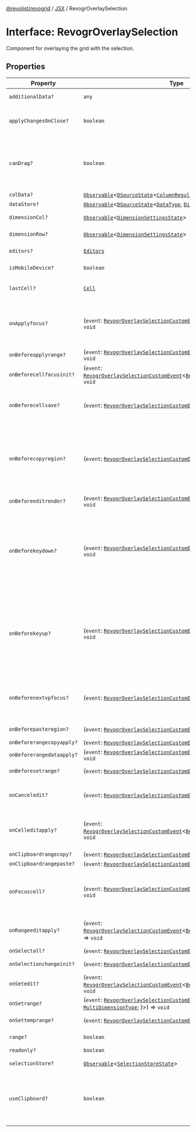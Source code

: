 [@revolist/revogrid](README.md) / [JSX](Namespace.JSX.md) / RevogrOverlaySelection

# Interface: RevogrOverlaySelection

Component for overlaying the grid with the selection.

## Properties

| Property | Type | Description | Defined in |
| ------ | ------ | ------ | ------ |
| `additionalData?` | `any` | Additional data to pass to renderer. | [src/components.d.ts:1867](https://github.com/revolist/revogrid/blob/169fb7626f86c9813d59597eddde6f6dd50e49a6/src/components.d.ts#L1867) |
| `applyChangesOnClose?` | `boolean` | If true applys changes when cell closes if not Escape. | [src/components.d.ts:1871](https://github.com/revolist/revogrid/blob/169fb7626f86c9813d59597eddde6f6dd50e49a6/src/components.d.ts#L1871) |
| `canDrag?` | `boolean` | Enable revogr-order-editor component (read more in revogr-order-editor component). Allows D&D. | [src/components.d.ts:1875](https://github.com/revolist/revogrid/blob/169fb7626f86c9813d59597eddde6f6dd50e49a6/src/components.d.ts#L1875) |
| `colData?` | [`Observable`](TypeAlias.Observable.md)\<[`DSourceState`](TypeAlias.DSourceState.md)\<[`ColumnRegular`](Interface.ColumnRegular.md), [`DimensionCols`](TypeAlias.DimensionCols.md)\>\> | Column data store. | [src/components.d.ts:1879](https://github.com/revolist/revogrid/blob/169fb7626f86c9813d59597eddde6f6dd50e49a6/src/components.d.ts#L1879) |
| `dataStore?` | [`Observable`](TypeAlias.Observable.md)\<[`DSourceState`](TypeAlias.DSourceState.md)\<[`DataType`](TypeAlias.DataType.md), [`DimensionRows`](TypeAlias.DimensionRows.md)\>\> | Row data store. | [src/components.d.ts:1883](https://github.com/revolist/revogrid/blob/169fb7626f86c9813d59597eddde6f6dd50e49a6/src/components.d.ts#L1883) |
| `dimensionCol?` | [`Observable`](TypeAlias.Observable.md)\<[`DimensionSettingsState`](Interface.DimensionSettingsState.md)\> | Dimension settings X. | [src/components.d.ts:1887](https://github.com/revolist/revogrid/blob/169fb7626f86c9813d59597eddde6f6dd50e49a6/src/components.d.ts#L1887) |
| `dimensionRow?` | [`Observable`](TypeAlias.Observable.md)\<[`DimensionSettingsState`](Interface.DimensionSettingsState.md)\> | Dimension settings Y. | [src/components.d.ts:1891](https://github.com/revolist/revogrid/blob/169fb7626f86c9813d59597eddde6f6dd50e49a6/src/components.d.ts#L1891) |
| `editors?` | [`Editors`](TypeAlias.Editors.md) | Custom editors register. | [src/components.d.ts:1895](https://github.com/revolist/revogrid/blob/169fb7626f86c9813d59597eddde6f6dd50e49a6/src/components.d.ts#L1895) |
| `isMobileDevice?` | `boolean` | Is mobile view mode. | [src/components.d.ts:1899](https://github.com/revolist/revogrid/blob/169fb7626f86c9813d59597eddde6f6dd50e49a6/src/components.d.ts#L1899) |
| `lastCell?` | [`Cell`](Interface.Cell.md) | Last real coordinates positions + 1. | [src/components.d.ts:1903](https://github.com/revolist/revogrid/blob/169fb7626f86c9813d59597eddde6f6dd50e49a6/src/components.d.ts#L1903) |
| `onApplyfocus?` | (`event`: [`RevogrOverlaySelectionCustomEvent`](Interface.RevogrOverlaySelectionCustomEvent.md)\<[`FocusRenderEvent`](Interface.FocusRenderEvent.md)\>) => `void` | Before cell get focused. To prevent the default behavior of applying the edit data, you can call `e.preventDefault()`. | [src/components.d.ts:1907](https://github.com/revolist/revogrid/blob/169fb7626f86c9813d59597eddde6f6dd50e49a6/src/components.d.ts#L1907) |
| `onBeforeapplyrange?` | (`event`: [`RevogrOverlaySelectionCustomEvent`](Interface.RevogrOverlaySelectionCustomEvent.md)\<[`FocusRenderEvent`](Interface.FocusRenderEvent.md)\>) => `void` | Before range applied. | [src/components.d.ts:1911](https://github.com/revolist/revogrid/blob/169fb7626f86c9813d59597eddde6f6dd50e49a6/src/components.d.ts#L1911) |
| `onBeforecellfocusinit?` | (`event`: [`RevogrOverlaySelectionCustomEvent`](Interface.RevogrOverlaySelectionCustomEvent.md)\<[`BeforeSaveDataDetails`](TypeAlias.BeforeSaveDataDetails.md)\>) => `void` | Before cell focus. | [src/components.d.ts:1915](https://github.com/revolist/revogrid/blob/169fb7626f86c9813d59597eddde6f6dd50e49a6/src/components.d.ts#L1915) |
| `onBeforecellsave?` | (`event`: [`RevogrOverlaySelectionCustomEvent`](Interface.RevogrOverlaySelectionCustomEvent.md)\<`any`\>) => `void` | Runs before cell save. Can be used to override or cancel original save. | [src/components.d.ts:1919](https://github.com/revolist/revogrid/blob/169fb7626f86c9813d59597eddde6f6dd50e49a6/src/components.d.ts#L1919) |
| `onBeforecopyregion?` | (`event`: [`RevogrOverlaySelectionCustomEvent`](Interface.RevogrOverlaySelectionCustomEvent.md)\<`any`\>) => `void` | Before clipboard copy happened. Validate data before copy. To prevent the default behavior of editing data and use your own implementation, call `e.preventDefault()`. | [src/components.d.ts:1923](https://github.com/revolist/revogrid/blob/169fb7626f86c9813d59597eddde6f6dd50e49a6/src/components.d.ts#L1923) |
| `onBeforeeditrender?` | (`event`: [`RevogrOverlaySelectionCustomEvent`](Interface.RevogrOverlaySelectionCustomEvent.md)\<[`FocusRenderEvent`](Interface.FocusRenderEvent.md)\>) => `void` | Before editor render. | [src/components.d.ts:1927](https://github.com/revolist/revogrid/blob/169fb7626f86c9813d59597eddde6f6dd50e49a6/src/components.d.ts#L1927) |
| `onBeforekeydown?` | (`event`: [`RevogrOverlaySelectionCustomEvent`](Interface.RevogrOverlaySelectionCustomEvent.md)\<`KeyboardEvent`\>) => `void` | Before key up event proxy, used to prevent key up trigger. If you have some custom behaviour event, use this event to check if it wasn't processed by internal logic. Call preventDefault(). | [src/components.d.ts:1931](https://github.com/revolist/revogrid/blob/169fb7626f86c9813d59597eddde6f6dd50e49a6/src/components.d.ts#L1931) |
| `onBeforekeyup?` | (`event`: [`RevogrOverlaySelectionCustomEvent`](Interface.RevogrOverlaySelectionCustomEvent.md)\<`KeyboardEvent`\>) => `void` | Before key down event proxy, used to prevent key down trigger. If you have some custom behaviour event, use this event to check if it wasn't processed by internal logic. Call preventDefault(). | [src/components.d.ts:1935](https://github.com/revolist/revogrid/blob/169fb7626f86c9813d59597eddde6f6dd50e49a6/src/components.d.ts#L1935) |
| `onBeforenextvpfocus?` | (`event`: [`RevogrOverlaySelectionCustomEvent`](Interface.RevogrOverlaySelectionCustomEvent.md)\<[`Cell`](Interface.Cell.md)\>) => `void` | Fired when change of viewport happens. Usually when we switch between pinned regions. | [src/components.d.ts:1939](https://github.com/revolist/revogrid/blob/169fb7626f86c9813d59597eddde6f6dd50e49a6/src/components.d.ts#L1939) |
| `onBeforepasteregion?` | (`event`: [`RevogrOverlaySelectionCustomEvent`](Interface.RevogrOverlaySelectionCustomEvent.md)\<`any`\>) => `void` | Before region paste happened. | [src/components.d.ts:1943](https://github.com/revolist/revogrid/blob/169fb7626f86c9813d59597eddde6f6dd50e49a6/src/components.d.ts#L1943) |
| `onBeforerangecopyapply?` | (`event`: [`RevogrOverlaySelectionCustomEvent`](Interface.RevogrOverlaySelectionCustomEvent.md)\<[`ChangedRange`](TypeAlias.ChangedRange.md)\>) => `void` | Before range copy. | [src/components.d.ts:1947](https://github.com/revolist/revogrid/blob/169fb7626f86c9813d59597eddde6f6dd50e49a6/src/components.d.ts#L1947) |
| `onBeforerangedataapply?` | (`event`: [`RevogrOverlaySelectionCustomEvent`](Interface.RevogrOverlaySelectionCustomEvent.md)\<[`FocusRenderEvent`](Interface.FocusRenderEvent.md)\>) => `void` | Range data apply. | [src/components.d.ts:1951](https://github.com/revolist/revogrid/blob/169fb7626f86c9813d59597eddde6f6dd50e49a6/src/components.d.ts#L1951) |
| `onBeforesetrange?` | (`event`: [`RevogrOverlaySelectionCustomEvent`](Interface.RevogrOverlaySelectionCustomEvent.md)\<`any`\>) => `void` | Before range selection applied. | [src/components.d.ts:1955](https://github.com/revolist/revogrid/blob/169fb7626f86c9813d59597eddde6f6dd50e49a6/src/components.d.ts#L1955) |
| `onCanceledit?` | (`event`: [`RevogrOverlaySelectionCustomEvent`](Interface.RevogrOverlaySelectionCustomEvent.md)\<`any`\>) => `void` | Used for editors support when editor close requested. | [src/components.d.ts:1959](https://github.com/revolist/revogrid/blob/169fb7626f86c9813d59597eddde6f6dd50e49a6/src/components.d.ts#L1959) |
| `onCelleditapply?` | (`event`: [`RevogrOverlaySelectionCustomEvent`](Interface.RevogrOverlaySelectionCustomEvent.md)\<[`BeforeSaveDataDetails`](TypeAlias.BeforeSaveDataDetails.md)\>) => `void` | Cell edit apply to the data source. Triggers datasource edit on the root level. | [src/components.d.ts:1963](https://github.com/revolist/revogrid/blob/169fb7626f86c9813d59597eddde6f6dd50e49a6/src/components.d.ts#L1963) |
| `onClipboardrangecopy?` | (`event`: [`RevogrOverlaySelectionCustomEvent`](Interface.RevogrOverlaySelectionCustomEvent.md)\<`any`\>) => `void` | Range copy. | [src/components.d.ts:1967](https://github.com/revolist/revogrid/blob/169fb7626f86c9813d59597eddde6f6dd50e49a6/src/components.d.ts#L1967) |
| `onClipboardrangepaste?` | (`event`: [`RevogrOverlaySelectionCustomEvent`](Interface.RevogrOverlaySelectionCustomEvent.md)\<`any`\>) => `void` | - | [src/components.d.ts:1968](https://github.com/revolist/revogrid/blob/169fb7626f86c9813d59597eddde6f6dd50e49a6/src/components.d.ts#L1968) |
| `onFocuscell?` | (`event`: [`RevogrOverlaySelectionCustomEvent`](Interface.RevogrOverlaySelectionCustomEvent.md)\<[`ApplyFocusEvent`](Interface.ApplyFocusEvent.md)\>) => `void` | Cell get focused. To prevent the default behavior of applying the edit data, you can call `e.preventDefault()`. | [src/components.d.ts:1972](https://github.com/revolist/revogrid/blob/169fb7626f86c9813d59597eddde6f6dd50e49a6/src/components.d.ts#L1972) |
| `onRangeeditapply?` | (`event`: [`RevogrOverlaySelectionCustomEvent`](Interface.RevogrOverlaySelectionCustomEvent.md)\<[`BeforeRangeSaveDataDetails`](TypeAlias.BeforeRangeSaveDataDetails.md)\>) => `void` | Range data apply. Triggers datasource edit on the root level. | [src/components.d.ts:1976](https://github.com/revolist/revogrid/blob/169fb7626f86c9813d59597eddde6f6dd50e49a6/src/components.d.ts#L1976) |
| `onSelectall?` | (`event`: [`RevogrOverlaySelectionCustomEvent`](Interface.RevogrOverlaySelectionCustomEvent.md)\<`any`\>) => `void` | Select all. | [src/components.d.ts:1980](https://github.com/revolist/revogrid/blob/169fb7626f86c9813d59597eddde6f6dd50e49a6/src/components.d.ts#L1980) |
| `onSelectionchangeinit?` | (`event`: [`RevogrOverlaySelectionCustomEvent`](Interface.RevogrOverlaySelectionCustomEvent.md)\<[`ChangedRange`](TypeAlias.ChangedRange.md)\>) => `void` | Selection range changed. | [src/components.d.ts:1984](https://github.com/revolist/revogrid/blob/169fb7626f86c9813d59597eddde6f6dd50e49a6/src/components.d.ts#L1984) |
| `onSetedit?` | (`event`: [`RevogrOverlaySelectionCustomEvent`](Interface.RevogrOverlaySelectionCustomEvent.md)\<[`BeforeSaveDataDetails`](TypeAlias.BeforeSaveDataDetails.md)\>) => `void` | Set edit cell. | [src/components.d.ts:1988](https://github.com/revolist/revogrid/blob/169fb7626f86c9813d59597eddde6f6dd50e49a6/src/components.d.ts#L1988) |
| `onSetrange?` | (`event`: [`RevogrOverlaySelectionCustomEvent`](Interface.RevogrOverlaySelectionCustomEvent.md)\<[`RangeArea`](TypeAlias.RangeArea.md) & \{ `type`: [`MultiDimensionType`](TypeAlias.MultiDimensionType.md); \}\>) => `void` | Set range. | [src/components.d.ts:1992](https://github.com/revolist/revogrid/blob/169fb7626f86c9813d59597eddde6f6dd50e49a6/src/components.d.ts#L1992) |
| `onSettemprange?` | (`event`: [`RevogrOverlaySelectionCustomEvent`](Interface.RevogrOverlaySelectionCustomEvent.md)\<[`TempRange`](TypeAlias.TempRange.md)\>) => `void` | Set temp range area during autofill. | [src/components.d.ts:1996](https://github.com/revolist/revogrid/blob/169fb7626f86c9813d59597eddde6f6dd50e49a6/src/components.d.ts#L1996) |
| `range?` | `boolean` | Range selection allowed. | [src/components.d.ts:2000](https://github.com/revolist/revogrid/blob/169fb7626f86c9813d59597eddde6f6dd50e49a6/src/components.d.ts#L2000) |
| `readonly?` | `boolean` | Readonly mode. | [src/components.d.ts:2004](https://github.com/revolist/revogrid/blob/169fb7626f86c9813d59597eddde6f6dd50e49a6/src/components.d.ts#L2004) |
| `selectionStore?` | [`Observable`](TypeAlias.Observable.md)\<[`SelectionStoreState`](TypeAlias.SelectionStoreState.md)\> | Selection, range, focus. | [src/components.d.ts:2008](https://github.com/revolist/revogrid/blob/169fb7626f86c9813d59597eddde6f6dd50e49a6/src/components.d.ts#L2008) |
| `useClipboard?` | `boolean` | Enable revogr-clipboard component (read more in revogr-clipboard component). Allows copy/paste. | [src/components.d.ts:2012](https://github.com/revolist/revogrid/blob/169fb7626f86c9813d59597eddde6f6dd50e49a6/src/components.d.ts#L2012) |
